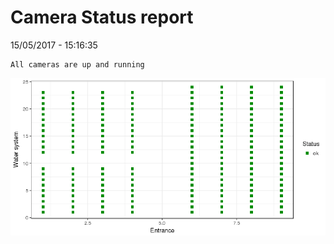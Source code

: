 Camera Status report
================
15/05/2017 - 15:16:35

    All cameras are up and running

![](camreport_files/figure-markdown_github/unnamed-chunk-2-1.png)
